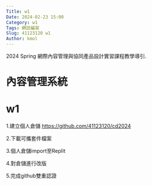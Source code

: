 ```yaml
---
Title: w1
Date: 2024-02-23 15:00
Category: w1
Tags: 網誌編寫
Slug: 41123120 w1
Author: kmol
---
```


2024 Spring 網際內容管理與協同產品設計實習課程教學導引.

<!-- PELICAN_END_SUMMARY -->

# 內容管理系統
# w1
1.建立個人倉儲 https://github.com/41123120/cd2024

2.下載可攜套件檔案

3.個人倉儲import至Replit

4.對倉儲進行改版

5.完成github雙重認證